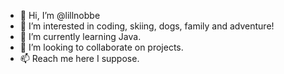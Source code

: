 - 👋 Hi, I’m @lillnobbe
- 👀 I’m interested in coding, skiing, dogs, family and adventure!
- 🌱 I’m currently learning Java.
- 💞️ I’m looking to collaborate on projects.
- 📫 Reach me here I suppose.

<!---
lillnobbe/lillnobbe is a ✨ special ✨ repository because its `README.md` (this file) appears on your GitHub profile.
You can click the Preview link to take a look at your changes.
--->
